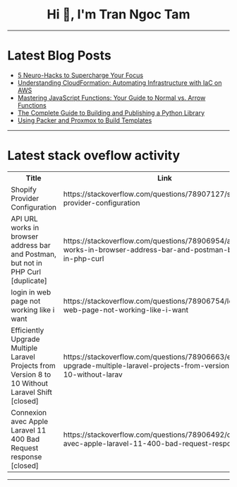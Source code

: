 <h1 align="center">Hi 👋, I'm Tran Ngoc Tam</h1>

---

# Latest Blog Posts 
<!-- BLOG-POST-LIST:START -->
- [5 Neuro-Hacks to Supercharge Your Focus](https://dev.to/middleware/5-neuro-hacks-to-supercharge-your-focus-4795)
- [Understanding CloudFormation: Automating Infrastructure with IaC on AWS](https://dev.to/starkydevs/understanding-cloudformation-automating-infrastructure-with-iac-on-aws-1ado)
- [Mastering JavaScript Functions: Your Guide to Normal vs. Arrow Functions](https://dev.to/kafeel_ahmad/mastering-javascript-functions-your-guide-to-normal-vs-arrow-functions-2onk)
- [The Complete Guide to Building and Publishing a Python Library](https://dev.to/brijpandeyji/the-complete-guide-to-building-and-publishing-a-python-library-47l)
- [Using Packer and Proxmox to Build Templates](https://dev.to/umairk/using-packer-and-proxmox-to-build-templates-455f)
<!-- BLOG-POST-LIST:END -->

---

# Latest stack oveflow activity
<table>
  <tr><th>Title</th><th>Link</th></tr>
  <!-- STACKOVERFLOW:START --><tr><td>Shopify Provider Configuration</td><td>https://stackoverflow.com/questions/78907127/shopify-provider-configuration</td></tr><tr><td>API URL works in browser address bar and Postman, but not in PHP Curl [duplicate]</td><td>https://stackoverflow.com/questions/78906954/api-url-works-in-browser-address-bar-and-postman-but-not-in-php-curl</td></tr><tr><td>login in web page not working like i want</td><td>https://stackoverflow.com/questions/78906754/login-in-web-page-not-working-like-i-want</td></tr><tr><td>Efficiently Upgrade Multiple Laravel Projects from Version 8 to 10 Without Laravel Shift [closed]</td><td>https://stackoverflow.com/questions/78906663/efficiently-upgrade-multiple-laravel-projects-from-version-8-to-10-without-larav</td></tr><tr><td>Connexion avec Apple Laravel 11 400 Bad Request response [closed]</td><td>https://stackoverflow.com/questions/78906492/connexion-avec-apple-laravel-11-400-bad-request-response</td></tr><!-- STACKOVERFLOW:END -->
</table>

---


